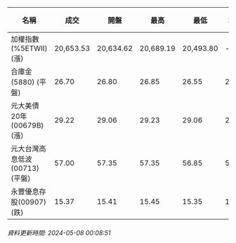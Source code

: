 | 名稱 | 成交 | 開盤 | 最高 | 最低 | 均價 | 成交金額(億) | 昨收 | 漲跌幅 | 漲跌 | 總量 | 昨量 | 振幅 |
| -------- | -------- | -------- | -------- |-------- | -------- | -------- |-------- |-------- |-------- | -------- | -------- |-------- |
|加權指數(%5ETWII) (漲)|20,653.53|20,634.62|20,689.19|20,493.80|-|4,069.16|20,523.31|0.63%|130.22|8,265,741|0|0.95%|
|合庫金(5880) (平盤)|26.70|26.80|26.85|26.55|26.64|2.45|26.70|0.00%|0.00|9,209|15,353|1.12%|
|元大美債20年(00679B) (漲)|29.22|29.06|29.23|29.06|29.13|13.34|28.97|0.86%|0.25|45,789|41,067|0.59%|
|元大台灣高息低波(00713) (平盤)|57.00|57.35|57.35|56.85|57.04|2.95|57.00|0.00%|0.00|5,168|5,018|0.88%|
|永豐優息存股(00907) (跌)|15.37|15.41|15.45|15.35|15.39|0.212|15.39|0.13%|0.02|1,378|2,957|0.65%|
###### 資料更新時間: 2024-05-08 00:08:51